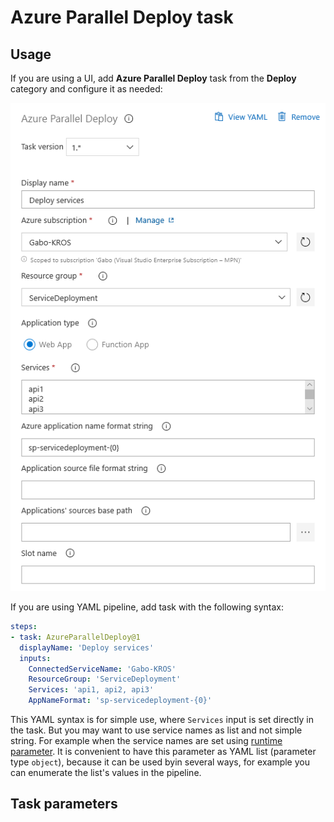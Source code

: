 # Azure Parallel Deploy task

## Usage

If you are using a UI, add **Azure Parallel Deploy** task from the **Deploy** category and configure it as needed:

![Azure Parallel Deploy settings][settings]

If you are using YAML pipeline, add task with the following syntax:

``` yml
steps:
- task: AzureParallelDeploy@1
  displayName: 'Deploy services'
  inputs:
    ConnectedServiceName: 'Gabo-KROS'
    ResourceGroup: 'ServiceDeployment'
    Services: 'api1, api2, api3'
    AppNameFormat: 'sp-servicedeployment-{0}'
```

This YAML syntax is for simple use, where `Services` input is set directly in the task. But you may want to use service names as list and not simple string. For example when the service names are set using [runtime parameter][pipeline parameters]. It is convenient to have this parameter as YAML list (parameter type `object`), because it can be used byin several ways, for example you can enumerate the list's values in the pipeline.

## Task parameters

[settings]: https://raw.githubusercontent.com/satano/azure-devops-extensions/DeployAsync/AzureParallelDeploy/images/azure-parallel-deploy.png
[pipeline parameters]: https://docs.microsoft.com/en-us/azure/devops/pipelines/process/runtime-parameters
